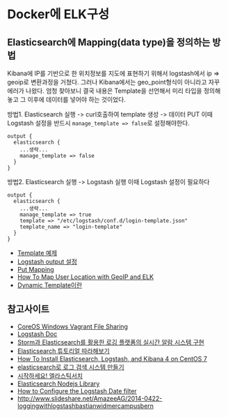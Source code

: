 # Docker에 ELK구성


## Elasticsearch에 Mapping(data type)을 정의하는 방법
Kibana에 IP를 기반으로 한 위치정보를 지도에 표현하기 위해서 logstash에서 ip => geoip로 변환과정을 거쳤다. 그러나 Kibana에서는 geo_point형식이 아니라고 자꾸 에러가 나왔다. 엄청 찾아보니 결국 내용은 Template을 선언해서 미리 타입을 정의해 놓고 그 이후에 데이터를 넣어야 하는 것이었다.

방법1.
Elasticsearch 실행 -> curl호출하여 template 생성 -> 데이터 PUT
이때 Logstash 설정을 반드시 `manage_template => false`로 설정해야한다.
```
output {
  elasticsearch {
    ...생략...
    manage_template => false    
  }
}
```

방법2.
Elasticsearch 실행 -> Logstash 실행
이때 Logstash 설정이 필요하다
```
output {
  elasticsearch {
    ...생략...
    manage_template => true
    template => "/etc/logstash/conf.d/login-template.json"
    template_name => "login-template"
  }
}
```

- [Template 예제](https://github.com/logstash-plugins/logstash-output-elasticsearch/blob/master/lib/logstash/outputs/elasticsearch/elasticsearch-template.json)
- [Logstash output 설정 ](https://www.elastic.co/guide/en/logstash/current/plugins-outputs-elasticsearch.html#plugins-outputs-elasticsearch-manage_template)
- [Put Mapping](https://www.elastic.co/guide/en/elasticsearch/reference/current/indices-put-mapping.html)
- [How To Map User Location with GeoIP and ELK](https://www.digitalocean.com/community/tutorials/how-to-map-user-location-with-geoip-and-elk-elasticsearch-logstash-and-kibana)
- [Dynamic Template이란](http://jjeong.tistory.com/1007)

## 참고사이트
- [CoreOS Windows Vagrant File Sharing](http://micahasmith.github.io/2015/01/22/coreos-vagrant-windows-file-share/)
- [Logstash Doc](https://www.elastic.co/guide/en/logstash/current/index.html)
- [Storm과 Elasticsearch를 활용한 로깅 플랫폼의 실시간 알람 시스템 구현](http://www.slideshare.net/deview/241-storm-elasticsearch)
- [Elasticsearch 튜토리얼 따라해보기](http://hyeonjae.github.io/elasticsearch/2015/06/29/elasticsearch.html)
- [How To Install Elasticsearch, Logstash, and Kibana 4 on CentOS 7](https://www.digitalocean.com/community/tutorials/how-to-install-elasticsearch-logstash-and-kibana-4-on-centos-7)
- [elasticsearch로 로그 검색 시스템 만들기](http://d2.naver.com/helloworld/273788)
- [시작하세요! 엘라스틱서치](https://github.com/wikibook/elasticsearch)
- [Elasticsearch Nodejs Library](https://github.com/elastic/elasticsearch-js)
- [How to Configure the Logstash Date filter](http://blog.eagerelk.com/how-to-configure-the-date-logstash-filter/)
- http://www.slideshare.net/AmazeeAG/2014-0422-loggingwithlogstashbastianwidmercampusbern
